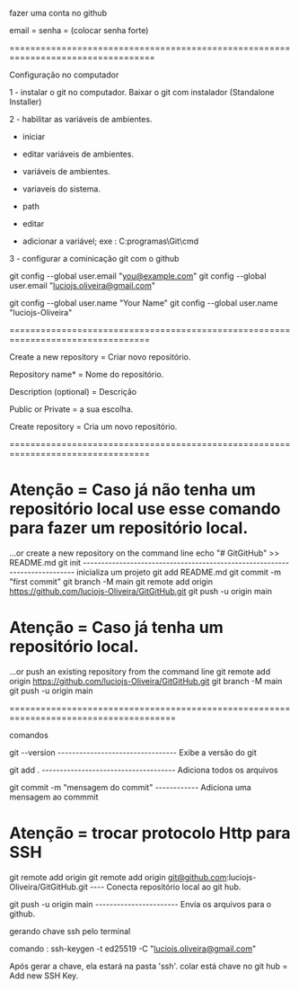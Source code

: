 fazer uma conta no github

email = 
senha = (colocar senha forte)

==================================================================================

Configuração no computador

1 - instalar o git no computador. Baixar o git com instalador (Standalone Installer)

2 - habilitar as variáveis de ambientes.

- iniciar

- editar variáveis de ambientes.

- variáveis de ambientes.

- variaveis do sistema.

- path

- editar

- adicionar a variável; exe : C:programas\Git\cmd


3 - configurar a cominicação git com o github

git config --global user.email "you@example.com"
git config --global user.email "luciojs.oliveira@gmail.com"

git config --global user.name "Your Name"
git config --global user.name "luciojs-Oliveira"

=================================================================================

Create a new repository = Criar novo repositório.


Repository name* = Nome do repositório.

Description (optional) = Descrição


Public or Private = a sua escolha.


Create repository = Cria um novo repositório.

=================================================================================



Atenção = Caso já não tenha um repositório local use esse comando para fazer um repositório local.
===============================================

…or create a new repository on the command line
echo "# GitGitHub" >> README.md
git init --------------------------------------------------------------------------- inicializa um projeto
git add README.md
git commit -m "first commit"
git branch -M main
git remote add origin https://github.com/luciojs-Oliveira/GitGitHub.git
git push -u origin main

Atenção = Caso já tenha um repositório local.
============================================

…or push an existing repository from the command line
git remote add origin https://github.com/luciojs-Oliveira/GitGitHub.git
git branch -M main
git push -u origin main



======================================================================================

comandos 

git --version --------------------------------- Exibe a versão do git 

git add . ------------------------------------- Adiciona todos os arquivos

git commit -m "mensagem do commit" ------------ Adiciona uma mensagem ao commmit

Atenção = trocar protocolo Http para SSH 
========================================

git remote add origin git remote add origin git@github.com:luciojs-Oliveira/GitGitHub.git ---- Conecta repositório local ao git hub.


git push -u origin main ----------------------- Envia os arquivos para o github.



gerando chave ssh pelo terminal

comando : ssh-keygen -t ed25519 -C "luciojs.oliveira@gmail.com"

Após gerar a chave, ela estará na pasta 'ssh'.
colar está chave no git hub = Add new SSH Key.
